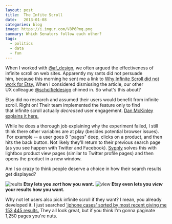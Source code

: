 ```yaml
---
layout: post
title:  The Infite Scroll
date:   2013-01-08
categories: blog
image: https://i.imgur.com/V8P6Pmq.png
summary: Which Senators follow each other?
tags:
  - politics
  - data
  - fun
---
```


When I worked with [@af_design](https://twitter.com/af_design "twitter"), we often argued the effectiveness of infinite scroll on web sites.&nbsp;Apparently&nbsp;my rants did not persuade him,&nbsp;because&nbsp;this morning he sent me a link to [Why Infinite Scroll did not work for Etsy.](http://www.usabilitypost.com/2013/01/07/when-infinite-scroll-doesnt-work/ "etsy infinite scroll")&nbsp;When&nbsp;I considered dismissing the article, our other UX&nbsp;colleague&nbsp;[@scholfieldesign](https://twitter.com/schofieldesign "twitter")&nbsp;chimed&nbsp;in. So what's this about?

Etsy did no research and assumed their users would benefit from infinite scroll. Right on! Their team implemented the feature only to find that&nbsp;infinite&nbsp;scroll actually _decreased_ user engagement. [Dan McKinley explains it here.](http://mcfunley.com/design-for-continuous-experimentation "video talk")&nbsp;

While he does a&nbsp;thorough&nbsp;job explaining why the experiment failed, I still think there other variables are at play (besides potential browser issues). &nbsp;For example -- a user goes 8 "pages" deep, clicks on a product, and then hits the back button. Not likely they'll return to their previous search page (as you see happen with Twitter and Facebook). [Svpply](https://svpply.com/shop?search=iphone%20cases "svpply") solves this with lightbox product view pages (similar to Twitter profile pages) and then opens the product in a new window.&nbsp;

Am I so crazy to think people deserve a choice in how their search results get displayed?

![reults](http://i.imgur.com/O0dKp.png)
**Etsy lets you _sort_ how you want.**
![view](http://i.imgur.com/rKsvc.png)
**Etsy even lets you _view_ your results how you want.**

Why not let users also pick infinite scroll if they want? I mean, you already developed it.&nbsp;I just searched&nbsp;['iphone cases' sorted by most recent giving me 153,445 results.](http://www.etsy.com/search/handmade?q=iphone+cases&amp;order=date_desc&amp;view_type=gallery&amp;ship_to=ZZ&amp;page=0 "etsy")&nbsp;They all look great, but if you think I'm gonna paginate 1,250 pages you're nuts.
